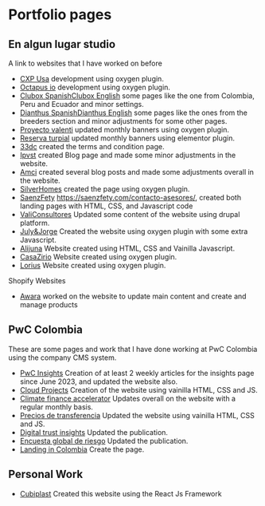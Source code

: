 # Portfolio pages

## En algun lugar studio

A link to websites that I have worked on before

- [CXP Usa](https://cxp-usa.com) development using oxygen plugin.
- [Octapus io](https://octapus.io/en/) development using oxygen plugin.
- [Clubox Spanish](https://clubox.us)[Clubox English](https://eng.clubox.us) some pages like the one from Colombia, Peru and Ecuador and minor settings.
- [Dianthus Spanish](https://dianthusweek.com)[Dianthus English](https://dianthusweek.com/en/) some pages like the ones from the breeders section and minor adjustments for some other pages. 
- [Proyecto valenti](https://proyectovalenti.com) updated monthly banners using oxygen plugin.
- [Reserva turpial](https://reservadelturpial.com) updated monthly banners using elementor plugin.
- [33dc](https://33dc.com.co/terminos-y-condiciones/) created the terms and condition page.
- [Ipvst](https://ipsvst.com) created Blog page and made some minor adjustments in the website.
- [Amci](https://amci.org.co) created several blog posts and made some adjustments overall in the website. 
- [SilverHomes](https://www.silverhomes.ai) created the page using oxygen plugin.
- [SaenzFety](https://saenzfety.com) https://saenzfety.com/contacto-asesores/, created both landing pages with HTML, CSS, and Javascript code
- [ValiConsultores](https://www.valiconsultores.com/es) Updated some content of the website using drupal platform.
- [July&Jorge](https://juliyjorge.com) Created the website using oxygen plugin with some extra Javascript.
- [Alijuna](http://alijuna.motoraidadventure.com) Website created using HTML, CSS and Vainilla Javascript.
- [CasaZirio](https://casazirio.com) Website created using oxygen plugin.
- [Lorius](https://lorius.cloud) Website created using oxygen plugin.

Shopify Websites
- [Awara](https://awara.com.co) worked on the website to update main content and create and manage products

## PwC Colombia

These are some pages and work that I have done working at PwC Colombia using the company CMS system.

- [PwC Insights](https://www.pwc.com/co/es/pwc-insights.html) Creation of at least 2 weekly articles for the insights page since June 2023, and updated the website also.
- [Cloud Projects](https://www.pwc.com/co/es/nuestros-servicios/consultoria/pas/sofware-gestion-proyectos/cloud-projects.html) Creation of the website using vainilla HTML, CSS and JS.
- [Climate finance accelerator](www.pwc.com/co/es/climate-finance-accelerator.html) Updates overall on the website with a regular monthly basis.
- [Precios de transferencia](https://www.pwc.com/co/es/nuestros-servicios/tributarios/precios-de-transferencia.html) Updated the website using vainilla HTML, CSS and JS.
- [Digital trust insights](https://www.pwc.com/co/es/publicaciones/global-digital-trust-insights.html) Updated the publication.
- [Encuesta global de riesgo](https://www.pwc.com/co/es/publicaciones/global-risk-survey.html) Updated the publication.
- [Landing in Colombia](https://www.pwc.com/co/es/nuestros-servicios/legal/landing-pwc.html) Create the page.

## Personal Work

- [Cubiplast](https://cubiplast.com) Created this website using the React Js Framework


